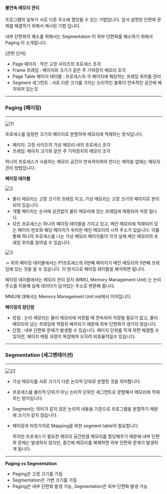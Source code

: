 #### 불연속 메모리 관리

프로그램의 일부가 서로 다른 주소에 할당될 수 있는 기법입니다. 앞서 설명한 단편화 문제를 해결하기 위해서 제시된 기법 입니다.

내부 단편화의 해소를 위해서는 Segmentation 이 외부 단편화를 해소하기 위해서 Paging 이 소개됩니다.

[관련 단어]
- Page 페이지 : 작은 고정 사이즈의 프로세스 조각
- Frame 프레임 : 페이지와 크기가 같은 주 기억장치 메모리 조각
- Page Table 페이지 테이블 : 프로세스의 각 페이지에 해당하는 프레임 위치를 관리
- Segment 세그먼트 : 서로 다른 크기를 가지는 논리적인 블록이 연속적인 공간에 배치되어 있는것
  
-----
### Paging (페이징) 
----- 
![11](https://github.com/Nomad-CS-STUDY/CS_STUDY/assets/71619429/863e0aba-3daf-48dd-bcf1-dd2df1224db4)

프로세스를 일정한 크기의 페이지로 분할하여 메모리에 적재하는 방식입니다. 

- 페이지: 고정 사이즈의 가상 메모리 내의 프로세스 조각
- 프레임: 페이지 크기와 같은 주 기억장치의 메모리 조각

하나의 프로세스가 사용하는 메모리 공간이 연속적이여야 한다는 제약을 없애는 메모리 관리 방법입니다.

**페이징 테이블**
 
![2](https://github.com/Nomad-CS-STUDY/CS_STUDY/assets/71619429/f188e8c5-7878-4e35-83b0-746a6684fa79)

- 물리 메모리는 고정 크기의 프레임 이고, 가상 메모리는 고정 크기의 페이지로 분리되어 있습니다.
- 개별 페이지는 순서에 상관없이 물리 메모리에 있는 프레임에 매핑되어 저장 됩니다.
- 모든 프로세스는 하나의 페이징 테이블을 가지고 있고, 메인 메모리에 적재되어 있는 페이지 번호와 해당 페이지가 위치한 메인 메모리의 시작 주소가 있습니다.
 이를 통해 하나의 프로세스를 나눈 가상 메모리 페이지들이 각각 실제 메인 메모리의 프레임 위치를 알아낼 수 있습니다.

![3](https://github.com/Nomad-CS-STUDY/CS_STUDY/assets/71619429/ab037e02-61ae-4ffb-b060-dd1c9833ef95)


&rarr; 위의 페이징 테이블에서는 P1프로세스의 0번째 페이지가 메인 메모리의 5번째 프레임에 있는 것을 알 수 있습니다. 이 방식으로 페이징 테이블을 해석하면 됩니다. 

페이징 테이블에서는 메모리 관리 장치 (MMU, Memory Management Unit) 는 논리주소를 이용해 실제 데이터가 담겨있는 주소로 변환해 줍니다.

MMU에 대해서는 Memory Management Unit.md에서 이어집니다. 

**페이징의 장단점**
- 장점 : 논리 메모리는 물리 메모리에 저장될 때 연속되어 저장될 필요가 없고, 물리 메모리의 남는 프레임에 적절히 배치되기 때문에 외부 단편화가 생기지 않습니다.
- 단점 : 내부 단편화 문제가 발생할 수 있습니다. 페이지 단위를 작게 하면 해결할 수 있지만, 페이지 매핑 과정이 복잡해져 오히려 비효율적일수 있습니다.

-----
### Segmentation (세그멘테이션) 
-----

![22](https://github.com/Nomad-CS-STUDY/CS_STUDY/assets/71619429/7b30396a-d8c0-4b9b-b80c-a3ef4635025c)

- 가상 메모리를 서로 크기가 다른 논리적 단위로 분할한 것을 의미합니다. 
- 프로세스를 물리적 단위가 아닌 논리적 단위인 세그먼트로 분할해서 메모리에 적재하는 방식입니다.
- Segment는 의미가 같지 않은 논리적 내용을 기준으로 프로그램을 분할하기 때문에 크기가 같지 않습니다.
- 페이징과 마찬가지로 Mapping을 위한 segment table이 필요합니다

  하지만 프로세스가 필요한 메모리 공간만큼 메모리를 할당해주기 때문에 내부 단편화 문제는 발생하지 않지만, 중간에 메모리를 해제하면 외부 단편화 문제가 발생하게 됩니다.

---
**Paging vs Segmentation**
- Paging은 고정 크기를 가짐
- Segmentation은 가변 크기를 가짐
- Paging은 내부 단편화 발생 가능, Segmentation은 외부 단편화 발생 가능

